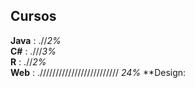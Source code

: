 ## Cursos

**Java** : .//_2%_ <br>
**C#** : .///_3%_ <br>
**R** : .//_2%_ <br>
**Web** : .///////////////////////// _24%_
**Design: 
